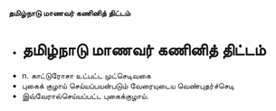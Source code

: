 **தமிழ்நாடு மாணவர் கணினித் திட்டம்**
- # தமிழ்நாடு மாணவர் கணினித் திட்டம்
- n. காட்டுரோசா உட்பட்ட முட்செடிவகை
- புகைக் குழாய் செய்யப்பயன்படும் வேரையுடைய வெண்புதர்ச்செடி
- இவ்வேரால்செய்யப்பட்ட புகைக்குழாய்.

